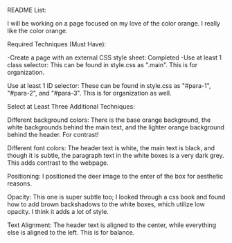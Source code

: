 README List:

I will be working on a page focused on my love of the color orange. I really like the color orange.

Required Techniques (Must Have):

-Create a page with an external CSS style sheet: Completed
-Use at least 1 class selector: This can be found in style.css as ".main". This is for organization.

Use at least 1 ID selector: These can be found in style.css as "#para-1", "#para-2", and "#para-3". This is for organization as well.

Select at Least Three Additional Techniques:

Different background colors: There is the base orange background, the white backgrounds behind the main text, and the lighter orange background behind the header. For contrast!

Different font colors: The header text is white, the main text is black, and though it is subtle, the paragraph text in the white boxes is a very dark grey. This adds contrast to the webpage.

Positioning: I positioned the deer image to the enter of the box for aesthetic reasons.

Opacity: This one is super subtle too; I looked through a css book and found how to add brown backshadows to the white boxes, which utilize low opacity. I think it adds a lot of style.

Text Alignment: The header text is aligned to the center, while everything else is aligned to the left. This is for balance.